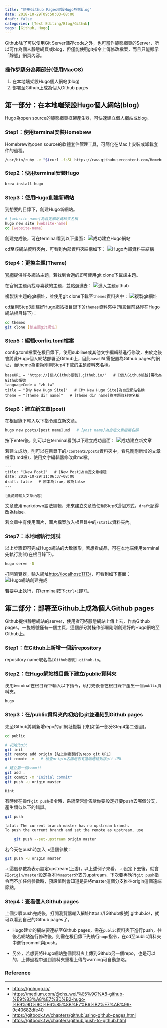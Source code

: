 ```yaml
---
title: "使用Github Pages架設Hugo靜態blog"
date: 2018-10-29T09:50:03+08:00
draft: false
categories: [Text Editing/Blog/Github]
tags: [Github, Hugo]
---
```


Github除了可以使用Git Server儲存code之外，也可當作靜態網頁的Server，所以可作為個人靜態網頁或blog，但僅能使用git指令上傳修改檔案，而且只能顯示「靜態」網頁內容。

### 操作步驟分為兩部分(使用MacOS)

1. 在本地端架設Hugo個人網站(blog)
2. 部署至Github上成為個人Github pages

## 第一部分：在本地端架設Hugo個人網站(blog)
Hugo為open source的靜態網頁框架產生器，可快速建立個人網站或blog。

### Step1：使用terminal安裝Homebrew
Homebrew為open source的軟體套件管理工具，可簡化在Mac上安裝或卸載套件的過程。

```bash
/usr/bin/ruby -e "$(curl -fsSL https://raw.githubusercontent.com/Homebrew/install/master/install)"
```

### Step2：使用terminal安裝Hugo

```bash
brew install hugo
```

### Step3：使用Hugo創建新網站
到想要的目錄下，創建Hugo新網站。

```bash
# [website-name]為自定網站資料夾名稱
hugo new site [website-name]
cd [website-name]
```

創建完成後，可在terminal看到以下畫面：
![成功建立Hugo網站](/18_10_29_github-pages-hugo/001.png)

cd至該網站資料夾內，可看到內部資料夾結構如下：
![Hugo內部資料夾結構](/18_10_29_github-pages-hugo/002.png)

### Step4：更換主題(Theme)
[官網](https://themes.gohugo.io/)提供許多網站主題，若找到合適的即可使用git clone下載該主題。

在官網主題內找尋喜歡的主題，並點選進去：
![進入主題github](/18_10_29_github-pages-hugo/003.png)

複製該主題的git網址，並使用git clone下載至`themes`資料夾中：
![複製git網址](/18_10_29_github-pages-hugo/004.png)

cd至剛Step3創建好Hugo網站根目錄下的`themes`資料夾中(預設目前路徑在Hugo網站根目錄下)：
```bash
cd themes
git clone [該主題git網址]
```

### Step5：編輯config.toml檔案
config.toml檔案在根目錄下，使用sublime或其他文字編輯器進行修改，由於之後會將此Hugo個人網站部署至Github上，因此`baseURL`需配置為Github pages的網址，而theme為更換剛剛Step4下載的主題資料夾名稱。

```text
baseURL = "https://[個人Github帳號].github.io/"   # [個人Github帳號]需改為Github帳號
languageCode = "zh-tw"
title = "[My New Hugo Site]"   # [My New Hugo Site]為自定網站名稱
theme = "[Theme dir name]"   # [Theme dir name]為主題資料夾名稱
```

### Step6：建立新文章(post)
在根目錄下輸入以下指令建立新文章。

```bash
hugo new posts/[post name].md   # [post name]為自定文章檔案名稱
```

按下enter後，則可以在terminal看到以下建立成功畫面：
![成功建立新文章](/18_10_29_github-pages-hugo/005.png)

若建立成功，則可以在目錄下的`/contents/posts`資料夾中，看見剛剛新增的文章檔案(.md檔)，使用文字編輯器修改此md檔。

```text
---
title: "[New Post]"   # [New Post]為自定文章標題
date: 2018-10-29T11:06:37+08:00
draft: false   # 原本為true，改為false
---

[此處可輸入文章內容]
```

文章使用markdown語法編輯，未來建立文章皆使用Step6這個方式，`draft`記得改為false。

若文章中有使用圖片，圖片檔案放入根目錄中的`/static`資料夾內。

### Step7：本地端執行測試
以上步驟即可完成Hugo網站的大致雛形，若想看成品，可在本地端使用terminal先執行測試(在根目錄下)。

```bash
hugo serve -D
```

打開瀏覽器，輸入網址[http://localhost:1313/](http://localhost:1313/)，可看到如下畫面：
![Hugo網站創建完成](/18_10_29_github-pages-hugo/006.png)

若要中止執行，在terminal按下`ctrl+C`即可。

## 第二部分：部署至Github上成為個人Github pages
Github提供靜態網站的server，使用者可將靜態網站上傳上去，作為Github pages，一隻帳號僅有一個主頁，這個部分將操作部署剛剛創建好的Hugo網站至Github上。

### Step1：在Github上新增一個新repository
repository name取名為`[Github帳號].github.io`。

### Step2：在Hugo網站根目錄下建立/public資料夾
使用terminal在根目錄下輸入以下指令，執行完後會在根目錄下產生一個`public`資料夾。

```bash
hugo
```

### Step3：在/public資料夾內初始化git並連結到Github pages
先至Github將剛新增repo的git網址複製下來(如第一部分Step4第二張圖)。

```bash
cd public

# 初始化git
git init
git remote add origin [貼上剛複製好的repo git URL]
git remote -v   # 檢查origin名稱是否有遠端連結到該git URL

# 建立第一個commit
git add .
git commit -m "Initial commit"
git push -u origin master
```

`Hint`

有時候在操作`git push`指令時，系統常常會告訴你要設定好要push去哪個分支，產生類似以下的錯誤。

```bash
git push

fatal: The current branch master has no upstream branch.
To push the current branch and set the remote as upstream, use

	git push --set-upstream origin master
```

若今天在push時加入`-u`這個參數：

```bash
git push -u origin master
```

`-u`這個參數為表示設定upstream(上游)，以上述例子來看，`-u`設定下去後，就會把`origin/master`設定為本地`master`分支的upstream，下次要再執行`git push`指令而不加任何參數時，預設值則會知道是要將master這個分支推往origin這個遠端節點。

### Step4：查看個人Github pages
上個步驟push完成後，打開瀏覽器輸入網址https://[Github帳號].github.io/，就可以看到自己的Github pages了。

* Hugo建立的網站要連結至Github pages，需在`public`資料夾下進行push，往後若網站進行修改後，則需在根目錄下先執行`hugo`指令，在cd至public資料夾中進行commit與push。

* 另外，若想要將Hugo網站整個資料夾上傳到Github另一個repo，也是可以的，上傳過程中遇到資料夾重複上傳的warning可自動忽略。

### Reference
-----
* https://gohugo.io/
* https://medium.com/@chs_wei/%E5%9C%A8-github-%E9%83%A8%E7%BD%B2-hugo-%E9%9D%9C%E6%85%8B%E7%B6%B2%E7%AB%99-9c40682dfe40
* https://gitbook.tw/chapters/github/using-github-pages.html
* https://gitbook.tw/chapters/github/push-to-github.html